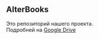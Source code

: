 ## AlterBooks

Это репозиторий нашего проекта.  
Подробней на [Google Drive](https://drive.google.com/drive/folders/0B42kSFhq88n0OHVJLTdjbUMwWHM)